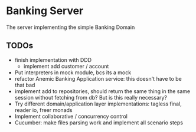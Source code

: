 # Banking Server
The server implementing the simple Banking Domain

## TODOs
- finish implementation with DDD
  - implement add customer / account
- Put interpreters in mock module, bcs its a mock
- refactor Anemic Banking Application service: this doesn't have to be that bad
- implement add to repositories, should return the same thing in the same session without fetching from db? But is this really necessary?
- Try different domain/application layer implementations: tagless final, reader io, freer monads
- Implement collaborative / concurrency control
- Cucumber: make files parsing work and implement all scenario steps